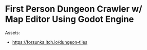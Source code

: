 First Person Dungeon Crawler w/ Map Editor
Using Godot Engine
=======================
Assets:
  - https://forsunka.itch.io/dungeon-tiles

